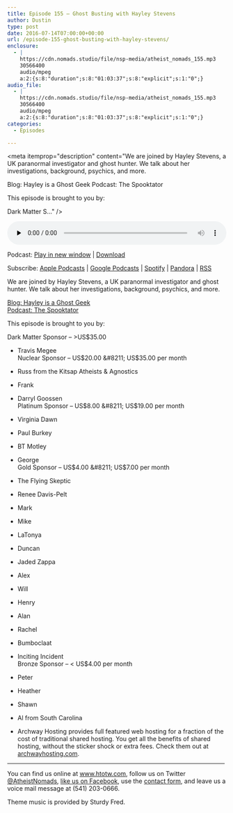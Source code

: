 ```yaml
---
title: ﻿Episode 155 – Ghost Busting with Hayley Stevens
author: Dustin
type: post
date: 2016-07-14T07:00:00+00:00
url: /﻿episode-155-ghost-busting-with-hayley-stevens/
enclosure:
  - |
    https://cdn.nomads.studio/file/nsp-media/atheist_nomads_155.mp3
    30566400
    audio/mpeg
    a:2:{s:8:"duration";s:8:"01:03:37";s:8:"explicit";s:1:"0";}
audio_file:
  - |
    https://cdn.nomads.studio/file/nsp-media/atheist_nomads_155.mp3
    30566400
    audio/mpeg
    a:2:{s:8:"duration";s:8:"01:03:37";s:8:"explicit";s:1:"0";}
categories:
  - Episodes

---
```

<div itemscope itemtype="http://schema.org/AudioObject">
  <meta itemprop="name" content="﻿Episode 155 &#8211; Ghost Busting with Hayley Stevens" />
  
  <meta itemprop="uploadDate" content="2016-07-14T01:00:00-06:00" />
  
  <meta itemprop="encodingFormat" content="audio/mpeg" />
  
  <meta itemprop="duration" content="PT1H03M37S" />
  
  <meta itemprop="description" content="We are joined by Hayley Stevens, a UK paranormal investigator and ghost hunter. We talk about her investigations, background, psychics, and more.

Blog: Hayley is a Ghost Geek
Podcast: The Spooktator

This episode is brought to you by:

Dark Matter S..." />
  
  <meta itemprop="contentUrl" content="https://dts.podtrac.com/redirect.mp3/cdn.nomads.studio/file/nsp-media/atheist_nomads_155.mp3" />
  
  <meta itemprop="contentSize" content="29.2" />
  </p> 
  
  <div class="powerpress_player" id="powerpress_player_8414">
    <audio class="wp-audio-shortcode" id="audio-5076-158" preload="none" style="width: 100%;" controls="controls"><source type="audio/mpeg" src="https://dts.podtrac.com/redirect.mp3/cdn.nomads.studio/file/nsp-media/atheist_nomads_155.mp3?_=158" /><a href="https://dts.podtrac.com/redirect.mp3/cdn.nomads.studio/file/nsp-media/atheist_nomads_155.mp3">https://dts.podtrac.com/redirect.mp3/cdn.nomads.studio/file/nsp-media/atheist_nomads_155.mp3</a></audio>
  </div>
</div>

<p class="powerpress_links powerpress_links_mp3">
  Podcast: <a href="https://dts.podtrac.com/redirect.mp3/cdn.nomads.studio/file/nsp-media/atheist_nomads_155.mp3" class="powerpress_link_pinw" target="_blank" title="Play in new window" onclick="return powerpress_pinw('https://htotw.com/?powerpress_pinw=5076-podcast');" rel="nofollow">Play in new window</a> | <a href="https://dts.podtrac.com/redirect.mp3/cdn.nomads.studio/file/nsp-media/atheist_nomads_155.mp3" class="powerpress_link_d" title="Download" rel="nofollow" download="atheist_nomads_155.mp3">Download</a>
</p>

<p class="powerpress_links powerpress_subscribe_links">
  Subscribe: <a href="https://podcasts.apple.com/us/podcast/humanists-take-on-the-world/id530050098?mt=2&ls=1" class="powerpress_link_subscribe powerpress_link_subscribe_itunes" target="_blank" title="Subscribe on Apple Podcasts" rel="nofollow">Apple Podcasts</a> | <a href="https://www.google.com/podcasts?feed=aHR0cDovL2F0aGVpc3Rub21hZHMubGlic3luLmNvbS9yc3M%3D" class="powerpress_link_subscribe powerpress_link_subscribe_googleplay" target="_blank" title="Subscribe on Google Podcasts" rel="nofollow">Google Podcasts</a> | <a href="https://open.spotify.com/show/3LzK2xZGike6Tc1GEMtMbr?si=LieN9SNuTpq96smuaUsH8A" class="powerpress_link_subscribe powerpress_link_subscribe_spotify" target="_blank" title="Subscribe on Spotify" rel="nofollow">Spotify</a> | <a href="https://www.pandora.com/podcast/atheist-nomads/PC:10122?corr=62071012&part=ug" class="powerpress_link_subscribe powerpress_link_subscribe_pandora" target="_blank" title="Subscribe on Pandora" rel="nofollow">Pandora</a> | <a href="https://htotw.com/feed/podcast/" class="powerpress_link_subscribe powerpress_link_subscribe_rss" target="_blank" title="Subscribe via RSS" rel="nofollow">RSS</a>
</p>

We are joined by Hayley Stevens, a UK paranormal investigator and ghost hunter. We talk about her investigations, background, psychics, and more.

<a href="http://hayleyisaghost.co.uk/" target="_blank" rel="noopener">Blog: Hayley is a Ghost Geek</a>  
<a href="http://www.spooktator.co.uk/" target="_blank" rel="noopener">Podcast: The Spooktator</a>

This episode is brought to you by:

Dark Matter Sponsor &#8211; >US$35.00  
* Travis Megee  
Nuclear Sponsor &#8211; US$20.00 &#8211; US$35.00 per month  
* Russ from the Kitsap Atheists & Agnostics  
* Frank  
* Darryl Goossen  
Platinum Sponsor &#8211; US$8.00 &#8211; US$19.00 per month  
* Virginia Dawn  
* Paul Burkey  
* BT Motley  
* George  
Gold Sponsor &#8211; US$4.00 &#8211; US$7.00 per month  
* The Flying Skeptic  
* Renee Davis-Pelt  
* Mark  
* Mike  
* LaTonya  
* Duncan  
* Jaded Zappa  
* Alex  
* Will  
* Henry  
* Alan  
* Rachel  
* Bumboclaat  
* Inciting Incident  
Bronze Sponsor &#8211; < US$4.00 per month  
* Peter  
* Heather  
* Shawn  
* Al from South Carolina

* Archway Hosting provides full featured web hosting for a fraction of the cost of traditional shared hosting. You get all the benefits of shared hosting, without the sticker shock or extra fees. Check them out at <a href="http://archwayhosting.com/" target="_blank" rel="noopener">archwayhosting.com</a>.

<hr width="500" />

You can find us online at <a href="https://www.htotw.com/" target="_blank" rel="noopener">www.htotw.com</a>, follow us on Twitter <a href="https://twitter.com/AtheistNomads" target="_blank" rel="noopener">@AtheistNomads</a>, <a href="https://htotw.com/facebook" target="_blank" rel="noopener">like us on Facebook</a>, use the [contact form](https://htotw.com/contact), and leave us a voice mail message at (541) 203-0666.

Theme music is provided by Sturdy Fred.